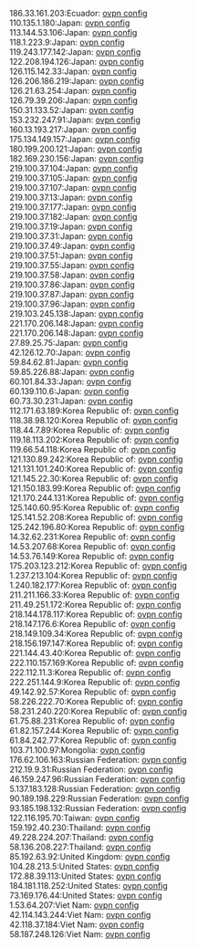 186.33.161.203:Ecuador: [ovpn config](vpn/186_33_161_203.ovpn)  
110.135.1.180:Japan: [ovpn config](vpn/110_135_1_180.ovpn)  
113.144.53.106:Japan: [ovpn config](vpn/113_144_53_106.ovpn)  
118.1.223.9:Japan: [ovpn config](vpn/118_1_223_9.ovpn)  
119.243.177.142:Japan: [ovpn config](vpn/119_243_177_142.ovpn)  
122.208.194.126:Japan: [ovpn config](vpn/122_208_194_126.ovpn)  
126.115.142.33:Japan: [ovpn config](vpn/126_115_142_33.ovpn)  
126.206.186.219:Japan: [ovpn config](vpn/126_206_186_219.ovpn)  
126.21.63.254:Japan: [ovpn config](vpn/126_21_63_254.ovpn)  
126.79.39.206:Japan: [ovpn config](vpn/126_79_39_206.ovpn)  
150.31.133.52:Japan: [ovpn config](vpn/150_31_133_52.ovpn)  
153.232.247.91:Japan: [ovpn config](vpn/153_232_247_91.ovpn)  
160.13.193.217:Japan: [ovpn config](vpn/160_13_193_217.ovpn)  
175.134.149.157:Japan: [ovpn config](vpn/175_134_149_157.ovpn)  
180.199.200.121:Japan: [ovpn config](vpn/180_199_200_121.ovpn)  
182.169.230.156:Japan: [ovpn config](vpn/182_169_230_156.ovpn)  
219.100.37.104:Japan: [ovpn config](vpn/219_100_37_104.ovpn)  
219.100.37.105:Japan: [ovpn config](vpn/219_100_37_105.ovpn)  
219.100.37.107:Japan: [ovpn config](vpn/219_100_37_107.ovpn)  
219.100.37.13:Japan: [ovpn config](vpn/219_100_37_13.ovpn)  
219.100.37.177:Japan: [ovpn config](vpn/219_100_37_177.ovpn)  
219.100.37.182:Japan: [ovpn config](vpn/219_100_37_182.ovpn)  
219.100.37.19:Japan: [ovpn config](vpn/219_100_37_19.ovpn)  
219.100.37.31:Japan: [ovpn config](vpn/219_100_37_31.ovpn)  
219.100.37.49:Japan: [ovpn config](vpn/219_100_37_49.ovpn)  
219.100.37.51:Japan: [ovpn config](vpn/219_100_37_51.ovpn)  
219.100.37.55:Japan: [ovpn config](vpn/219_100_37_55.ovpn)  
219.100.37.58:Japan: [ovpn config](vpn/219_100_37_58.ovpn)  
219.100.37.86:Japan: [ovpn config](vpn/219_100_37_86.ovpn)  
219.100.37.87:Japan: [ovpn config](vpn/219_100_37_87.ovpn)  
219.100.37.96:Japan: [ovpn config](vpn/219_100_37_96.ovpn)  
219.103.245.138:Japan: [ovpn config](vpn/219_103_245_138.ovpn)  
221.170.206.148:Japan: [ovpn config](vpn/221_170_206_148.ovpn)  
221.170.206.148:Japan: [ovpn config](vpn/221_170_206_148.ovpn)  
27.89.25.75:Japan: [ovpn config](vpn/27_89_25_75.ovpn)  
42.126.12.70:Japan: [ovpn config](vpn/42_126_12_70.ovpn)  
59.84.62.81:Japan: [ovpn config](vpn/59_84_62_81.ovpn)  
59.85.226.88:Japan: [ovpn config](vpn/59_85_226_88.ovpn)  
60.101.84.33:Japan: [ovpn config](vpn/60_101_84_33.ovpn)  
60.139.110.6:Japan: [ovpn config](vpn/60_139_110_6.ovpn)  
60.73.30.231:Japan: [ovpn config](vpn/60_73_30_231.ovpn)  
112.171.63.189:Korea Republic of: [ovpn config](vpn/112_171_63_189.ovpn)  
118.38.98.120:Korea Republic of: [ovpn config](vpn/118_38_98_120.ovpn)  
118.44.7.89:Korea Republic of: [ovpn config](vpn/118_44_7_89.ovpn)  
119.18.113.202:Korea Republic of: [ovpn config](vpn/119_18_113_202.ovpn)  
119.66.54.118:Korea Republic of: [ovpn config](vpn/119_66_54_118.ovpn)  
121.130.89.242:Korea Republic of: [ovpn config](vpn/121_130_89_242.ovpn)  
121.131.101.240:Korea Republic of: [ovpn config](vpn/121_131_101_240.ovpn)  
121.145.22.30:Korea Republic of: [ovpn config](vpn/121_145_22_30.ovpn)  
121.150.183.99:Korea Republic of: [ovpn config](vpn/121_150_183_99.ovpn)  
121.170.244.131:Korea Republic of: [ovpn config](vpn/121_170_244_131.ovpn)  
125.140.60.95:Korea Republic of: [ovpn config](vpn/125_140_60_95.ovpn)  
125.141.52.208:Korea Republic of: [ovpn config](vpn/125_141_52_208.ovpn)  
125.242.196.80:Korea Republic of: [ovpn config](vpn/125_242_196_80.ovpn)  
14.32.62.231:Korea Republic of: [ovpn config](vpn/14_32_62_231.ovpn)  
14.53.207.68:Korea Republic of: [ovpn config](vpn/14_53_207_68.ovpn)  
14.53.76.149:Korea Republic of: [ovpn config](vpn/14_53_76_149.ovpn)  
175.203.123.212:Korea Republic of: [ovpn config](vpn/175_203_123_212.ovpn)  
1.237.213.104:Korea Republic of: [ovpn config](vpn/1_237_213_104.ovpn)  
1.240.182.177:Korea Republic of: [ovpn config](vpn/1_240_182_177.ovpn)  
211.211.166.33:Korea Republic of: [ovpn config](vpn/211_211_166_33.ovpn)  
211.49.251.172:Korea Republic of: [ovpn config](vpn/211_49_251_172.ovpn)  
218.144.178.117:Korea Republic of: [ovpn config](vpn/218_144_178_117.ovpn)  
218.147.176.6:Korea Republic of: [ovpn config](vpn/218_147_176_6.ovpn)  
218.149.109.34:Korea Republic of: [ovpn config](vpn/218_149_109_34.ovpn)  
218.156.197.147:Korea Republic of: [ovpn config](vpn/218_156_197_147.ovpn)  
221.144.43.40:Korea Republic of: [ovpn config](vpn/221_144_43_40.ovpn)  
222.110.157.169:Korea Republic of: [ovpn config](vpn/222_110_157_169.ovpn)  
222.112.11.3:Korea Republic of: [ovpn config](vpn/222_112_11_3.ovpn)  
222.251.144.9:Korea Republic of: [ovpn config](vpn/222_251_144_9.ovpn)  
49.142.92.57:Korea Republic of: [ovpn config](vpn/49_142_92_57.ovpn)  
58.226.222.70:Korea Republic of: [ovpn config](vpn/58_226_222_70.ovpn)  
58.231.240.220:Korea Republic of: [ovpn config](vpn/58_231_240_220.ovpn)  
61.75.88.231:Korea Republic of: [ovpn config](vpn/61_75_88_231.ovpn)  
61.82.157.244:Korea Republic of: [ovpn config](vpn/61_82_157_244.ovpn)  
61.84.242.77:Korea Republic of: [ovpn config](vpn/61_84_242_77.ovpn)  
103.71.100.97:Mongolia: [ovpn config](vpn/103_71_100_97.ovpn)  
176.62.106.163:Russian Federation: [ovpn config](vpn/176_62_106_163.ovpn)  
212.19.9.31:Russian Federation: [ovpn config](vpn/212_19_9_31.ovpn)  
46.159.247.96:Russian Federation: [ovpn config](vpn/46_159_247_96.ovpn)  
5.137.183.128:Russian Federation: [ovpn config](vpn/5_137_183_128.ovpn)  
90.189.198.229:Russian Federation: [ovpn config](vpn/90_189_198_229.ovpn)  
93.185.198.132:Russian Federation: [ovpn config](vpn/93_185_198_132.ovpn)  
122.116.195.70:Taiwan: [ovpn config](vpn/122_116_195_70.ovpn)  
159.192.40.230:Thailand: [ovpn config](vpn/159_192_40_230.ovpn)  
49.228.224.207:Thailand: [ovpn config](vpn/49_228_224_207.ovpn)  
58.136.208.227:Thailand: [ovpn config](vpn/58_136_208_227.ovpn)  
85.192.63.92:United Kingdom: [ovpn config](vpn/85_192_63_92.ovpn)  
104.28.213.5:United States: [ovpn config](vpn/104_28_213_5.ovpn)  
172.88.39.113:United States: [ovpn config](vpn/172_88_39_113.ovpn)  
184.181.118.252:United States: [ovpn config](vpn/184_181_118_252.ovpn)  
73.169.176.44:United States: [ovpn config](vpn/73_169_176_44.ovpn)  
1.53.64.207:Viet Nam: [ovpn config](vpn/1_53_64_207.ovpn)  
42.114.143.244:Viet Nam: [ovpn config](vpn/42_114_143_244.ovpn)  
42.118.37.184:Viet Nam: [ovpn config](vpn/42_118_37_184.ovpn)  
58.187.248.126:Viet Nam: [ovpn config](vpn/58_187_248_126.ovpn)  

